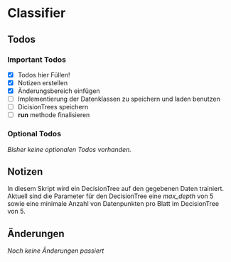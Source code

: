 # Classifier

## Todos

### Important Todos
* [x] Todos hier Füllen!
* [x] Notizen erstellen
* [x] Änderungsbereich einfügen
* [ ] Implementierung der Datenklassen zu speichern und laden benutzen
* [ ] DicisionTrees speichern
* [ ] __run__ methode finalisieren

### Optional Todos
_Bisher keine optionalen Todos vorhanden._

## Notizen
In diesem Skript wird ein DecisionTree auf den gegebenen Daten trainiert. Aktuell
sind die Parameter für den DecisionTree eine _max_depth_ von 5 sowie eine minimale
Anzahl von Datenpunkten pro Blatt im DecisionTree von 5.


## Änderungen
_Noch keine Änderungen passiert_
